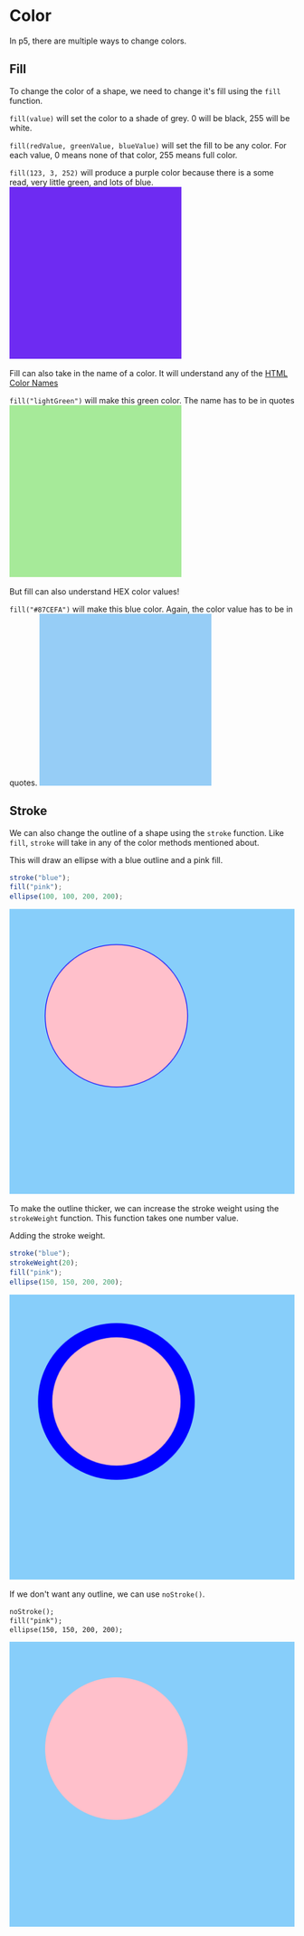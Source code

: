 # Color
In p5, there are multiple ways to change colors.

## Fill
To change the color of a shape, we need to change it's fill using the `fill` function.

`fill(value)` will set the color to a shade of grey. 0 will be black, 255 will be white.

`fill(redValue, greenValue, blueValue)` will set the fill to be any color. For each value, 0 means none of that color, 255 means full color.

`fill(123, 3, 252)` will produce a purple color because there is a some read, very little green, and lots of blue.
![purple](./imgs/purple.png)

Fill can also take in the name of a color. It will understand any of the [HTML Color Names](https://www.w3schools.com/tags/ref_colornames.asp)

`fill("lightGreen")` will make this green color. The name has to be in quotes
![light green](./imgs/lightgreen.png)

But fill can also understand HEX color values!

`fill("#87CEFA")` will make this blue color. Again, the color value has to be in quotes. 
![blue](./imgs/blue.png)
 
## Stroke
We can also change the outline of a shape using the `stroke` function. Like `fill`, `stroke` will take in any of the color methods mentioned about.

This will draw an ellipse with a blue outline and a pink fill.
```javascript
stroke("blue");
fill("pink");
ellipse(100, 100, 200, 200);
```

![thin stroke](./imgs/stroke.png)

To make the outline thicker, we can increase the stroke weight using the `strokeWeight` function. This function takes one number value. 

Adding the stroke weight.

```javascript
stroke("blue");
strokeWeight(20);
fill("pink");
ellipse(150, 150, 200, 200);
```

![thick stroke](./imgs/stroke2.png)
 
If we don't want any outline, we can use `noStroke()`. 
```
noStroke();
fill("pink");
ellipse(150, 150, 200, 200);
```
![no stroke](./imgs/nostroke.png)
